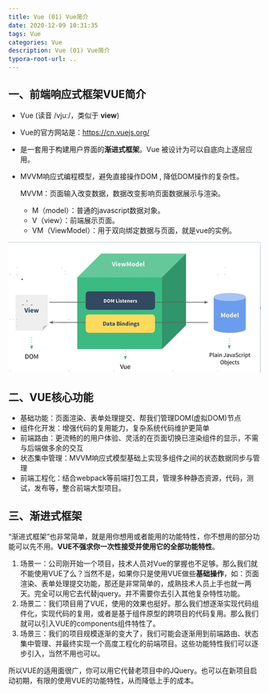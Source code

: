 ```yaml
---
title: Vue (01) Vue简介
date: 2020-12-09 10:31:35
tags: Vue
categories: Vue
description: Vue (01) Vue简介
typora-root-url: ..
---
```


## 一、前端响应式框架VUE简介

- Vue (读音 /vjuː/，类似于 **view**)

- Vue的官方网站是：https://cn.vuejs.org/

- 是一套用于构建用户界面的**渐进式框架**。Vue 被设计为可以自底向上逐层应用。

- MVVM响应式编程模型，避免直接操作DOM , 降低DOM操作的复杂性。

  MVVM：页面输入改变数据，数据改变影响页面数据展示与渲染。

  - M（model）：普通的javascript数据对象。
  - V（view）：前端展示页面。
  - VM（ViewModel）：用于双向绑定数据与页面，就是vue的实例。

![image-20201209103558954](/images/vue-01/image-20201209103558954.png)

## 二、VUE核心功能

- 基础功能：页面渲染、表单处理提交、帮我们管理DOM(虚拟DOM)节点
- 组件化开发：增强代码的复用能力，复杂系统代码维护更简单
- 前端路由：更流畅的的用户体验、灵活的在页面切换已渲染组件的显示，不需与后端做多余的交互
- 状态集中管理：MVVM响应式模型基础上实现多组件之间的状态数据同步与管理
- 前端工程化：结合webpack等前端打包工具，管理多种静态资源，代码，测试，发布等，整合前端大型项目。

## 三、渐进式框架

“渐进式框架”也非常简单，就是用你想用或者能用的功能特性，你不想用的部分功能可以先不用。**VUE不强求你一次性接受并使用它的全部功能特性**。

1. 场景一：公司刚开始一个项目，技术人员对Vue的掌握也不足够。那么我们就不能使用VUE了么？当然不是，如果你只是使用VUE做些**基础操作**，如：页面渲染、表单处理提交功能，那还是非常简单的，成熟技术人员上手也就一两天。完全可以用它去代替jquery。并不需要你去引入其他复杂特性功能。
2. 场景二：我们项目用了VUE，使用的效果也挺好。那么我们想逐渐实现代码组件化，实现代码的复用，或者是基于组件原型的跨项目的代码复用。那么我们就可以引入VUE的components组件特性了。
3. 场景三：我们的项目规模逐渐的变大了，我们可能会逐渐用到前端路由、状态集中管理、并最终实现一个高度工程化的前端项目。这些功能特性我们可以逐步引入，当然不用也可以。

所以VUE的适用面很广，你可以用它代替老项目中的JQuery。也可以在新项目启动初期，有限的使用VUE的功能特性，从而降低上手的成本。